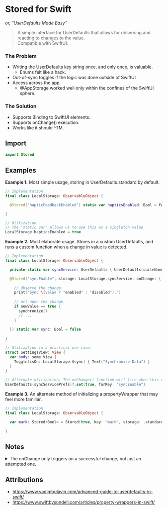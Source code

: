 # Stored for Swift

*or, "UserDefaults Made Easy"*

> A simple interface for UserDefaults that allows for observing and reacting to changes to the value.  
Compatible with SwiftUI.

### The Problem
- Writing the UserDefaults key string once, and only once, is valuable.
  - Enums felt like a hack.
- Out-of-sync toggles if the logic was done outside of SwiftUI
- Access across the app.
  - @AppStorage worked well only within the confines of the SwiftUI sphere.

### The Solution
- Supports Binding to SwiftUI elements.
- Supports onChange() execution.
- Works like it should ^TM.

## Import
```swift
import Stored
```

## Examples
**Example 1.** Most simple usage, storing in UserDefaults.standard by default.

```swift
// Implementation
final class LocalStorage: ObservableObject {

  @Stored("hapticFeedbackEnabled") static var hapticsEnabled: Bool = false

}
```
```swift
// Utilization
// The "static var" allows us to use this as a singleton value.
LocalStorage.hapticsEnabled = true
```


**Example 2.** Most elaborate usage. Stores in a custom UserDefaults, and runs a custom function when a change in value is detected.
```swift
// Implementation
final class LocalStorage: ObservableObject {

  private static var syncService: UserDefaults { UserDefaults(suiteName: "syncServicePrefs")! }

  @Stored("syncEnable", storage: LocalStorage.syncService, onChange: { _, newValue in
    
    // Observe the change.
    print("Sync \(value ? "enabled" : "disabled").")
    
    // Act upon the change.
    if newValue == true {
      synchronize()
      // ...
    }
    
  }) static var sync: Bool = false
  
}
```
```swift
// Utilization in a practical use case.
struct SettingsView: View {
  var body: some View {
    Toggle(isOn: LocalStorage.$sync) { Text("Synchronize Data") }
  }
}
```
```swift
// Alternate utilization. The onChange() function will fire when this runs.
UserDefaults(syncServicePrefs)?.set(true, forKey: "syncEnable")
```


**Example 3.** An alternate method of initializing a propertyWrapper that may feel more familiar.
```swift
// Implementation
final class LocalStorage: ObservableObject {

  var mark: Stored<Bool> = Stored(true, key: "mark", storage: .standard, onChange: {_,_ in })
  
}
```

## Notes
<details>
  <summary>The onChange only triggers on a successful change, not just an attempted one.</summary>

  ```swift
  final class LocalStorage: ObservableObject {
    @Stored("mark", onChange: { _, value in
      print("result: \(value)")
    }) static var mark: Bool = false
  }

  UserDefaults.standard.set(false, forKey: "mark")
  UserDefaults.standard.set(false, forKey: "mark")
  UserDefaults.standard.set(true, forKey: "mark")

  // (nothing happens)
  // (nothing happens)
  // result: true
  ```
  
</details>

## Attributions
- https://www.vadimbulavin.com/advanced-guide-to-userdefaults-in-swift/
- https://www.swiftbysundell.com/articles/property-wrappers-in-swift/

